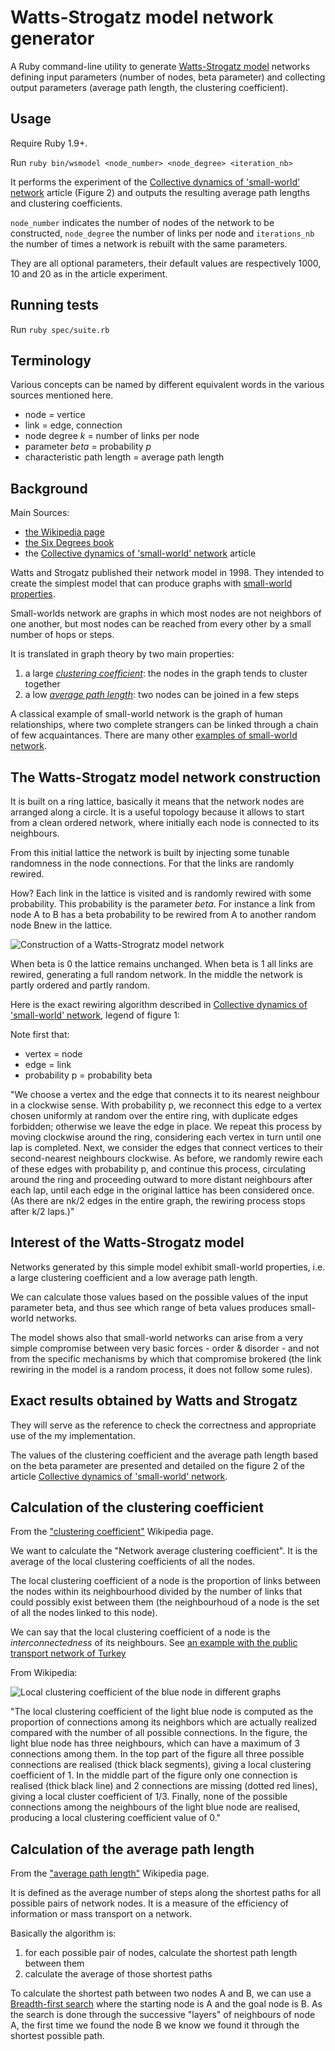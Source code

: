 Watts-Strogatz model network generator
===

A Ruby command-line utility to generate
[Watts-Strogatz model](http://en.wikipedia.org/wiki/Watts_and_Strogatz_model)
networks defining input parameters (number of nodes, beta parameter) and
collecting output parameters (average path length, the clustering coefficient).

Usage
---

Require Ruby 1.9+.

Run `ruby bin/wsmodel <node_number> <node_degree> <iteration_nb>`

It performs the experiment of the 
[Collective dynamics of 'small-world' network](http://tam.cornell.edu/tam/cms/manage/upload/SS_nature_smallworld.pdf) 
article (Figure 2) and outputs the resulting average path lengths
and clustering coefficients.

`node_number` indicates the number of nodes of the network to be
constructed, `node_degree` the number of links per node and
`iterations_nb` the number of times a network is rebuilt with the same
parameters.

They are all optional parameters, their default values are respectively 
1000, 10 and 20 as in the article experiment.

Running tests
---

Run `ruby spec/suite.rb`

Terminology
---

Various concepts can be named by different equivalent words in the
various sources mentioned here.

* node = vertice
* link = edge, connection
* node degree *k* = number of links per node
* parameter *beta* = probability *p*
* characteristic path length = average path length
 
Background
---

Main Sources:

* [the Wikipedia page](http://en.wikipedia.org/wiki/Watts_and_Strogatz_model)
* [the Six Degrees book](http://books.wwnorton.com/books/Six-Degrees/)
* the [Collective dynamics of 'small-world' network](http://tam.cornell.edu/tam/cms/manage/upload/SS_nature_smallworld.pdf) 
article

Watts and Strogatz published their network model in 1998. They intended to 
create the simplest model that can produce graphs with 
[small-world properties](http://en.wikipedia.org/wiki/Small-world_network).

Small-worlds network are graphs in which most nodes are not neighbors of one 
another, but most nodes can be reached from every other by a small number of 
hops or steps.

It is translated in graph theory by two main properties:

1. a large *[clustering coefficient](http://en.wikipedia.org/wiki/Clustering_coefficient)*: 
the nodes in the graph tends to cluster together
2. a low *[average path length](http://en.wikipedia.org/wiki/Average_path_length)*: 
two nodes can be joined in a few steps

A classical example of small-world network is the graph of human
relationships, where two complete strangers can be linked through a chain of 
few acquaintances. There are many other 
[examples of small-world network](http://en.wikipedia.org/wiki/Small-world_network#Examples_of_small-world_networks).

The Watts-Strogatz model network construction
---

It is built on a ring lattice, basically it means that the network nodes 
are arranged along a circle. It is a useful topology because it allows to 
start from a clean ordered network, where initially each node is connected 
to its neighbours.

From this initial lattice the network is built by injecting some
tunable randomness in the node connections. For that the links are 
randomly rewired.

How? Each link in the lattice is visited and is randomly rewired with
some probability. This probability is the parameter *beta*. For instance
a link from node A to B has a beta probability to be rewired from A to
another random node Bnew in the lattice.

![Construction of a Watts-Strogratz model network](https://github.com/Florent2/Watts-Strogatz-model-network-generator/raw/master/data/images/construction-of-the-model.png)

When beta is 0 the lattice remains unchanged. When beta is 1 all links
are rewired, generating a full random network. In the middle the network
is partly ordered and partly random.

Here is the exact rewiring algorithm described in
[Collective dynamics of 'small-world' network](http://tam.cornell.edu/tam/cms/manage/upload/SS_nature_smallworld.pdf),
legend of figure 1:

Note first that:

* vertex = node
* edge = link
* probability p = probability beta

"We choose a vertex and the edge that connects it to its nearest neighbour in a
clockwise sense. With probability p, we reconnect this edge to a vertex chosen
uniformly at random over the entire ring, with duplicate edges forbidden; 
otherwise we leave the edge in place. We repeat this process by moving clockwise
around the ring, considering each vertex in turn until one lap is completed. Next,
we consider the edges that connect vertices to their second-nearest neighbours
clockwise. As before, we randomly rewire each of these edges with probability p,
and continue this process, circulating around the ring and proceeding outward to
more distant neighbours after each lap, until each edge in the original lattice has
been considered once. (As there are nk/2 edges in the entire graph, the rewiring
process stops after k/2 laps.)"

Interest of the Watts-Strogatz model
---

Networks generated by this simple model exhibit small-world properties,
i.e. a large clustering coefficient and a low average path length.

We can calculate those values based on the possible values of the input
parameter beta, and thus see which range of beta values produces small-world 
networks.

The model shows also that small-world networks can arise from a very simple
compromise between very basic forces - order & disorder - and not from
the specific mechanisms by which that compromise brokered (the link
rewiring in the model is a random process, it does not follow some rules).

Exact results obtained by Watts and Strogatz
---

They will serve as the reference to check the correctness and appropriate use 
of the my implementation.

The values of the clustering coefficient and the average path length based on the
beta parameter are presented and detailed on the figure 2 of the article
[Collective dynamics of 'small-world'
network](http://tam.cornell.edu/tam/cms/manage/upload/SS_nature_smallworld.pdf).
 
Calculation of the clustering coefficient
---

From the ["clustering coefficient"](http://en.wikipedia.org/wiki/Clustering_coefficient) 
Wikipedia page.

We want to calculate the "Network average clustering coefficient". It is the 
average of the local clustering coefficients of all the nodes.

The local clustering coefficient of a node is the proportion of links between 
the nodes within its neighbourhood divided by the number of links that could 
possibly exist between them (the neighbourhoud of a node is the set of
all the nodes linked to this node).

We can say that the local clustering coefficient of a node is the 
*interconnectedness* of its neighbours. See [an example with the public
transport network of Turkey](http://www.few.vu.nl/~dvdberg/swn/swn.html)

From Wikipedia:

![Local clustering coefficient of the blue node in different graphs](http://upload.wikimedia.org/wikipedia/commons/thumb/0/0f/Clustering_coefficient_example.svg/220px-Clustering_coefficient_example.svg.png)

"The local clustering coefficient of the light blue node is computed as the 
proportion of connections among its neighbors which are actually realized 
compared with the number of all possible connections. In the figure, the 
light blue node has three neighbours, which can have a maximum of 3 
connections among them. In the top part of the figure all three possible 
connections are realised (thick black segments), giving a local clustering 
coefficient of 1. In the middle part of the figure only one connection is 
realised (thick black line) and 2 connections are missing (dotted red lines), 
giving a local cluster coefficient of 1/3. Finally, none of the possible 
connections among the neighbours of the light blue node are realised, 
producing a local clustering coefficient value of 0."

Calculation of the average path length
---

From the ["average path length"](http://en.wikipedia.org/wiki/Average_path_length)
Wikipedia page.

It is defined as the average number of steps along the shortest paths for all 
possible pairs of network nodes. It is a measure of the efficiency of 
information or mass transport on a network.

Basically the algorithm is:

1. for each possible pair of nodes, calculate the shortest path length between 
them
2. calculate the average of those shortest paths

To calculate the shortest path between two nodes A and B, we can use a 
[Breadth-first search](http://en.wikipedia.org/wiki/Breadth-first_search) where
the starting node is A and the goal node is B. As the search is done through 
the successive "layers" of neighbours of node A, the first time we found the 
node B we know we found it through the shortest possible path. 
